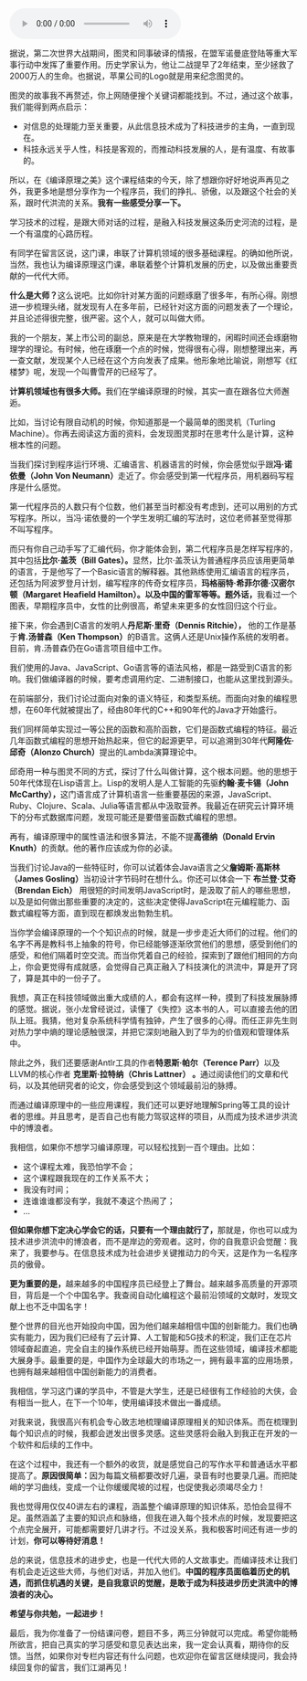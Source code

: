 <audio title="结束语 _ 用程序语言，推动这个世界的演化" src="https://static001.geekbang.org/resource/audio/71/a3/71aebe56ed1eb55be143ee7b951249a3.mp3" controls="controls"></audio> 
<p>据说，第二次世界大战期间，图灵和同事破译的情报，在盟军诺曼底登陆等重大军事行动中发挥了重要作用。历史学家认为，他让二战提早了2年结束，至少拯救了2000万人的生命。也据说，苹果公司的Logo就是用来纪念图灵的。</p><p>图灵的故事我不再赘述，你上网随便搜个关键词都能找到。不过，通过这个故事，我们能得到两点启示：</p><ul>
<li>对信息的处理能力至关重要，从此信息技术成为了科技进步的主角，一直到现在。</li>
<li>科技永远关乎人性，科技是客观的，而推动科技发展的人，是有温度、有故事的。</li>
</ul><p>所以，在《编译原理之美》这个课程结束的今天，除了想跟你好好地说声再见之外，我更多地是想分享作为一个程序员，我们的挣扎、骄傲，以及跟这个社会的关系，跟时代洪流的关系。<strong>我有一些感受分享一下。</strong></p><p>学习技术的过程，是跟大师对话的过程，是融入科技发展这条历史河流的过程，是一个有温度的心路历程。</p><p>有同学在留言区说，这门课，串联了计算机领域的很多基础课程。的确如他所说，当然，我也认为编译原理这门课，串联着整个计算机发展的历史，以及做出重要贡献的一代代大师。</p><p><strong>什么是大师？</strong>这么说吧。比如你针对某方面的问题琢磨了很多年，有所心得。刚想进一步梳理头绪，就发现有人在多年前，已经针对这方面的问题发表了一个理论，并且论述得很完整，很严密。这个人，就可以叫做大师。</p><!-- [[[read_end]]] --><p>我的一个朋友，某上市公司的副总，原来是在大学教物理的，闲暇时间还会琢磨物理学的理论。有时候，他在琢磨一个点的时候，觉得很有心得，刚想整理出来，再一查文献，发现某个人已经在这个方向发表了成果。他形象地比喻说，刚想写《红楼梦》呢，发现一个叫曹雪芹的已经写了。</p><p><strong>计算机领域也有很多大师。</strong>我们在学编译原理的时候，其实一直在跟各位大师邂逅。</p><p>比如，当讨论有限自动机的时候，你知道那是一个最简单的图灵机（Turling Machine）。你再去阅读这方面的资料，会发现图灵那时在思考什么是计算，这种根本性的问题。</p><p>当我们探讨到程序运行环境、汇编语言、机器语言的时候，你会感觉似乎跟<strong>冯·诺依曼（John Von Neumann）</strong>走近了。你会感受到第一代程序员，用机器码写程序是什么感觉。</p><p>第一代程序员的人数只有个位数，他们甚至当时都没有考虑到，还可以用别的方式写程序。所以，当冯·诺依曼的一个学生发明汇编的写法时，这位老师甚至觉得那不叫写程序。</p><p>而只有你自己动手写了汇编代码，你才能体会到，第二代程序员是怎样写程序的，其中包括<strong>比尔·盖茨（Bill Gates）。</strong>显然，比尔·盖茨认为普通程序员应该用更简单的语言，于是他写了一个Basic语言的解释器。其他熟练使用汇编语言的程序员，还包括为阿波罗登月计划，编写程序的传奇女程序员，<strong>玛格丽特·希菲尔德·汉密尔顿（Margaret Heafield Hamilton）。以及中国的雷军等等。</strong><strong>题外话，</strong>我看过一个图表，早期程序员中，女性的比例很高，希望未来更多的女性回归这个行业。</p><p>接下来，你会遇到C语言的发明人<strong>丹尼斯·里奇（Dennis Ritchie），</strong> 他的工作是基于<strong>肯.汤普森（Ken Thompson）</strong>的B语言。这俩人还是Unix操作系统的发明者。目前，肯.汤普森仍在Go语言项目组中工作。</p><p>我们使用的Java、JavaScript、Go语言等的语法风格，都是一路受到C语言的影响。我们做编译器的时候，要考虑调用约定、二进制接口，也能从这里找到源头。</p><p>在前端部分，我们讨论过面向对象的语义特征，和类型系统。而面向对象的编程思想，在60年代就被提出了，经由80年代的C++和90年代的Java才开始盛行。</p><p>我们同样简单实现过一等公民的函数和高阶函数，它们是函数式编程的特征。最近几年函数式编程的思想开始热起来，但它的起源更早，可以追溯到30年代<strong>阿隆佐·邱奇（Alonzo Church）</strong>提出的Lambda演算理论中。</p><p>邱奇用一种与图灵不同的方式，探讨了什么叫做计算，这个根本问题。他的思想于50年代体现在Lisp语言上。Lisp的发明人是人工智能的先驱<strong>约翰·麦卡锡（John McCarthy），</strong>这门语言成了计算机语言一些重要基因的来源，JavaScript、Ruby、Clojure、Scala、Julia等语言都从中汲取营养。我最近在研究云计算环境下的分布式数据库问题，发现可能还是要借鉴函数式编程的思想。</p><p>再有，编译原理中的属性语法和很多算法，不能不提<strong>高德纳（Donald Ervin Knuth）</strong>的贡献。他的著作应该成为你的必读。</p><p>当我们讨论Java的一些特征时，你可以试着体会Java语言之父<strong>詹姆斯·高斯林（James Gosling）</strong>当初设计字节码时在想什么。你还可以体会一下 <strong>布兰登·艾奇（Brendan Eich）</strong> 用很短的时间发明JavaScript时，是汲取了前人的哪些思想，以及是如何做出那些重要的决定的，这些决定使得JavaScript在元编程能力、函数式编程等方面，直到现在都焕发出勃勃生机。</p><p>当你学会编译原理的一个个知识点的时候，就是一步步走近大师们的过程。他们的名字不再是教科书上抽象的符号，你已经能够逐渐欣赏他们的思想，感受到他们的感受，和他们隔着时空交流。而当你凭着自己的经验，探索到了跟他们相同的方向上，你会更觉得有成就感，会觉得自己真正融入了科技演化的洪流中，算是开了窍了，算是其中的一份子了。</p><p>我想，真正在科技领域做出重大成绩的人，都会有这样一种，摸到了科技发展脉搏的感觉。据说，张小龙曾经说过，读懂了《失控》这本书的人，可以直接去他的团队上班。我猜，他对复杂系统科学情有独钟，产生了很多的心得。而任正非先生则对热力学中熵的理论感触很深，并把它深刻地融入到了华为的价值观和管理体系中。</p><p>除此之外，我们还要感谢Antlr工具的作者<strong>特恩斯·帕尔（Terence Parr）</strong>以及LLVM的核心作者 <strong>克里斯·拉特纳（Chris Lattner） 。</strong>通过阅读他们的文章和代码，以及其他研究者的论文，你会感受到这个领域最前沿的脉搏。</p><p>而通过编译原理中的一些应用课程，我们还可以更好地理解Spring等工具的设计者的思维。并且思考，是否自己也有能力驾驭这样的项目，从而成为技术进步洪流中的博浪者。</p><p>我相信，如果你不想学习编译原理，可以轻松找到一百个理由。比如：</p><ul>
<li>这个课程太难，我恐怕学不会；</li>
<li>这个课程跟我现在的工作关系不大；</li>
<li>我没有时间；</li>
<li>连谁谁谁都没有学，我就不凑这个热闹了；</li>
<li>…</li>
</ul><p><strong>但如果你想下定决心学会它的话，只要有一个理由就行了，</strong>那就是，你也可以成为技术进步洪流中的博浪者，而不是岸边的旁观者。这时，你的自我意识会觉醒：我来了，我要参与。在信息技术成为社会进步关键推动力的今天，这是作为一名程序员的傲骨。</p><p><strong>更为重要的是，</strong>越来越多的中国程序员已经登上了舞台。越来越多高质量的开源项目，背后是一个个中国名字。我查阅自动化编程这个最前沿领域的文献时，发现文献上也不乏中国名字！</p><p>整个世界的目光也开始投向中国，因为他们越来越相信中国的创新能力。我们也确实有能力，因为我们已经有了云计算、人工智能和5G技术的积淀，我们正在芯片领域奋起直追，完全自主的操作系统已经开始萌芽。而在这些领域，编译技术都能大展身手。最重要的是，中国作为全球最大的市场之一，拥有最丰富的应用场景，也拥有越来越相信中国创新能力的消费者。</p><p>我相信，学习这门课的学员中，不管是大学生，还是已经很有工作经验的大侠，会有相当一批人，在下一个10年，使用编译技术做出一番成绩。</p><p>对我来说，我很高兴有机会专心致志地梳理编译原理相关的知识体系。而在梳理到每个知识点的时候，我都会迸发出很多灵感。这些灵感将会融入到我正在开发的一个软件和后续的工作中。</p><p>在这个过程中，我还有一个额外的收货，就是感觉自己的写作水平和普通话水平都提高了。<strong>原因很简单：</strong>因为每篇文稿都要改好几遍，录音有时也要录几遍。而把陡峭的学习曲线，变成一个让你缓缓爬坡的过程，也促使我必须竭尽全力！</p><p>我也觉得用仅仅40讲左右的课程，涵盖整个编译原理的知识体系，恐怕会显得不足。虽然涵盖了主要的知识点和脉络，但我在进入每个技术点的时候，发现要把这个点完全展开，可能都需要好几讲才行。不过没关系，我和极客时间还有进一步的计划，<strong>你可以等待好消息！</strong></p><p>总的来说，信息技术的进步史，也是一代代大师的人文故事史。而编译技术让我们有机会走近这些大师，与他们对话，并加入他们。<strong>中国的程序员面临着历史的机遇，而抓住机遇的关键，是自我意识的觉醒，是敢于成为科技进步历史洪流中的博浪者的决心。</strong></p><p><strong>希望与你共勉，一起进步！</strong></p><p>最后，我为你准备了一份结课问卷，题目不多，两三分钟就可以完成。希望你能畅所欲言，把自己真实的学习感受和意见表达出来，我一定会认真看，期待你的反馈。当然，如果你对专栏内容还有什么问题，也欢迎你在留言区继续提问，我会持续回复你的留言，我们江湖再见！</p><p><a href="https://jinshuju.net/f/2dbaT4"><img src="https://static001.geekbang.org/resource/image/2a/e5/2a51d4d07600657e3646bd1eafe30ce5.jpg" alt=""></a></p>